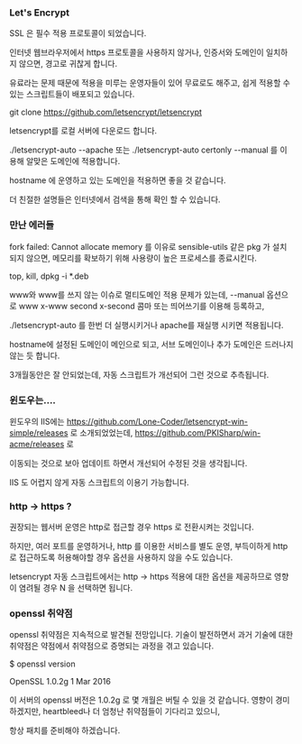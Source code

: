 ### Let's Encrypt

SSL 은 필수 적용 프로토콜이 되었습니다.

인터넷 웹브라우저에서 https 프로토콜을 사용하지 않거나, 인증서와 도메인이 일치하지 않으면, 경고로 귀찮게 합니다.

유료라는 문제 때문에 적용을 미루는 운영자들이 있어 무료로도 해주고, 쉽게 적용할 수 있는 스크립트들이 배포되고 있습니다.

git clone https://github.com/letsencrypt/letsencrypt

letsencrypt를 로컬 서버에 다운로드 합니다.

./letsencrypt-auto --apache 또는 ./letsencrypt-auto certonly --manual 를 이용해 알맞은 도메인에 적용합니다.

hostname 에 운영하고 있는 도메인을 적용하면 좋을 것 같습니다.

더 친절한 설명들은 인터넷에서 검색을 통해 확인 할 수 있습니다.


### 만난 에러들

fork failed: Cannot allocate memory 를 이유로 sensible-utils 같은 pkg 가 설치되지 않으면, 메모리를 확보하기 위해 사용량이 높은 프로세스를 종료시킨다.

top, kill, dpkg -i *.deb

www와 www를 쓰지 않는 이슈로 멀티도메인 적용 문제가 있는데, --manual 옵션으로 www x-www second x-second 콤마 또는 띄어쓰기를 이용해 등록하고,

./letsencrypt-auto 를 한번 더 실행시키거나 apache를 재실행 시키면 적용됩니다.

hostname에 설정된 도메인이 메인으로 되고, 서브 도메인이나 추가 도메인은 드러나지 않는 듯 합니다.

3개월동안은 잘 안되었는데, 자동 스크립트가 개선되어 그런 것으로 추측됩니다.


### 윈도우는....

윈도우의 IIS에는 https://github.com/Lone-Coder/letsencrypt-win-simple/releases 로 소개되었었는데, https://github.com/PKISharp/win-acme/releases 로

이동되는 것으로 보아 업데이트 하면서 개선되어 수정된 것을 생각됩니다.

IIS 도 어렵지 않게 자동 스크립트의 이용기 가능합니다.


### http -> https ?

권장되는 웹서버 운영은 http로 접근할 경우 https 로 전환시켜는 것입니다.

하지만, 여러 포트를 운영하거나, http 를 이용한 서비스를 별도 운영, 부득이하게 http로 접근하도록 허용해야할 경우 옵션을 사용하지 않을 수도 있습니다.

letsencrypt 자동 스크립트에서는 http -> https 적용에 대한 옵션을 제공하므로 영향이 염려될 경우 N 을 선택하면 됩니다.


### openssl 취약점

openssl 취약점은 지속적으로 발견될 전망입니다. 기술이 발전하면서 과거 기술에 대한 취약점은 약점에서 취약점으로 증명되는 과정을 겪고 있습니다.

$ openssl version

OpenSSL 1.0.2g  1 Mar 2016

이 서버의 openssl 버전은 1.0.2g 로 몇 개월은 버틸 수 있을 것 같습니다. 영향이 경미하겠지만, heartbleed나 더 엄청난 취약점들이 기다리고 있으니,

항상 패치를 준비해야 하겠습니다.
